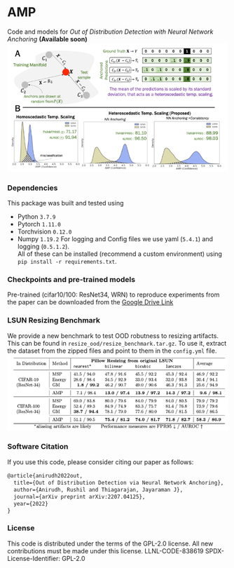 # AMP
Code and models for _Out of Distribution Detection with Neural Network Anchoring_ **(Available soon)**
![Heteroscedastic temperature scaling with neural network anchoring](figs/amp_teaser.png)


### Dependencies
This package was built and tested using
* Python `3.7.9`
* Pytorch `1.11.0`
* Torchvision `0.12.0`
* Numpy `1.19.2`
For logging and Config files we use yaml (`5.4.1`) and logging (`0.5.1.2`).  
All of these can be installed (recommend a custom environment) using `pip install -r requirements.txt`.


### Checkpoints and pre-trained models
Pre-trained (cifar10/100: ResNet34, WRN) to reproduce experiments from the paper can be downloaded from the [Google Drive Link](https://drive.google.com/drive/folders/1Pdh693qjUsF_BUtfIQtKpV-QNVyVEA_H)

### LSUN Resizing Benchmark
We provide a new benchmark to test OOD robutness to resizing artifacts. This can be found in  `resize_ood/resize_benchmark.tar.gz`. To use it, extract the dataset from the zipped files and point to them in the `config.yml` file.
![Heteroscedastic temperature scaling with neural network anchoring](figs/table7.png)

### Software Citation
If you use this code, please consider citing our paper as follows:
```
@article{anirudh2022out,
  title={Out of Distribution Detection via Neural Network Anchoring},
  author={Anirudh, Rushil and Thiagarajan, Jayaraman J},
  journal={arXiv preprint arXiv:2207.04125},
  year={2022}
}

```
### License
This code is distributed under the terms of the GPL-2.0 license. All new contributions must be made under this license.
LLNL-CODE-838619
SPDX-License-Identifier: GPL-2.0
